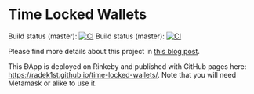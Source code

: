 # Time Locked Wallets

Build status (master): [![CI](https://github.com/konrads/time-locked-wallets/actions/workflows/ci.yml/badge.svg)](https://github.com/konrads/time-locked-wallets/actions)
Build status (master): [![CI](/actions/workflows/ci.yml/badge.svg)](/actions)


Please find more details about this project in [this blog post](https://www.toptal.com/ethereum-smart-contract/time-locked-wallet-truffle-tutorial#distinguish-only-choice-engineers).

This ÐApp is deployed on Rinkeby and published with GitHub pages here: https://radek1st.github.io/time-locked-wallets/.
Note that you will need Metamask or alike to use it.
